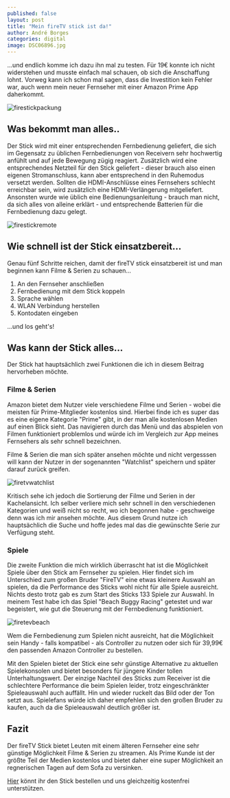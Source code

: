 ```yaml
---
published: false
layout: post
title: "Mein fireTV stick ist da!"
author: André Borges
categories: digital
image: DSC06896.jpg
---
```



...und endlich komme ich dazu ihn mal zu testen. Für 19€ konnte ich nicht widerstehen und musste einfach mal schauen, ob sich die Anschaffung lohnt. Vorweg kann ich schon mal sagen, dass die Investition kein Fehler war, auch wenn mein neuer Fernseher mit einer Amazon Prime App daherkommt.

![firestickpackung]({{site.baseurl}}/images/DSC06896.jpg)

## Was bekommt man alles..
Der Stick wird mit einer entsprechenden Fernbedienung geliefert, die sich im Gegensatz zu üblichen Fernbedienungen von Receivern sehr hochwertig anfühlt und auf jede Bewegung zügig reagiert. Zusätzlich wird eine entsprechendes Netzteil für den Stick geliefert - dieser brauch also einen eigenen Stromanschluss, kann aber entsprechend in den Ruhemodus versetzt werden. Sollten die HDMI-Anschlüsse eines Fernsehers schlecht erreichbar sein, wird zusätzlich eine HDMI-Verlängerung mitgeliefert. Ansonsten wurde wie üblich eine Bedienungsanleitung - brauch man nicht, da sich alles von alleine erklärt - und entsprechende Batterien für die Fernbedienung dazu gelegt.

![firestickremote]({{site.baseurl}}/images/DSC06903.jpg)

## Wie schnell ist der Stick einsatzbereit...
Genau fünf Schritte reichen, damit der fireTV stick einsatzbereit ist und man beginnen kann Filme & Serien zu schauen...

  1. An den Fernseher anschließen
  2. Fernbedienung mit dem Stick koppeln
  3. Sprache wählen
  4. WLAN Verbindung herstellen
  5. Kontodaten eingeben
  
...und los geht's!

## Was kann der Stick alles...
Der Stick hat hauptsächlich zwei Funktionen die ich in diesem Beitrag hervorheben möchte. 

### Filme & Serien
Amazon bietet dem Nutzer viele verschiedene Filme und Serien - wobei die meisten für Prime-Mitglieder kostenlos sind. Hierbei finde ich es super das es eine eigene Kategorie "Prime" gibt, in der man alle kostenlosen Medien auf einen Blick sieht. Das navigieren durch das Menü und das abspielen von Filmen funktioniert problemlos und würde ich im Vergleich zur App meines Fernsehers als sehr schnell bezeichnen.

Filme & Serien die man sich später ansehen möchte und nicht vergesssen will kann der Nutzer in der sogenannten "Watchlist" speichern und später darauf zurück greifen.

![firetvwatchlist]({{site.baseurl}}/images/DSC06962.jpg)

Kritisch sehe ich jedoch die Sortierung der Filme und Serien in der Kachelansicht. Ich selber verliere mich sehr schnell in den verschiedenen Kategorien und weiß nicht so recht, wo ich begonnen habe - geschweige denn was ich mir ansehen möchte. Aus diesem Grund nutze ich hauptsächlich die Suche und hoffe jedes mal das die gewünschte Serie zur Verfügung steht. 

### Spiele
Die zweite Funktion die mich wirklich überrascht hat ist die Möglichkeit Spiele über den Stick am Fernseher zu spielen. Hier findet sich im Unterschied zum großen Bruder "FireTV" eine etwas kleinere Auswahl an spielen, da die Performance des Sticks wohl nicht für alle Spiele ausreicht. Nichts desto trotz gab es zum Start des Sticks 133 Spiele zur Auswahl. In meinem Test habe ich das Spiel "Beach Buggy Racing" getestet und war begeistert, wie gut die Steuerung mit der Fernbedienung funktioniert.

![firetevbeach]({{site.baseurl}}/images/DSC06964.jpg)

Wem die Fernbedienung zum Spielen nicht ausreicht, hat die Möglichkeit sein Handy - falls kompatibel - als Controller zu nutzen oder sich für 39,99€ den passenden Amazon Controller zu bestellen. 

Mit den Spielen bietet der Stick eine sehr günstige Alternative zu aktuellen Spielekonsolen und bietet besonders für jüngere Kinder tollen Unterhaltungswert. Der einzige Nachteil des Sticks zum Receiver ist die schlechtere Performance die beim Spielen leider, trotz eingeschränkter Spieleauswahl auch auffällt. Hin und wieder ruckelt das Bild oder der Ton setzt aus. Spielefans würde ich daher empfehlen sich den großen Bruder zu kaufen, auch da die Spieleauswahl deutlich größer ist.

## Fazit
Der fireTV Stick bietet Leuten mit einem älteren Fernseher eine sehr günstige Möglichkeit Filme & Serien zu streamen. Als Prime Kunde ist der größte Teil der Medien kostenlos und bietet daher eine super Möglichkeit an regnerischen Tagen auf dem Sofa zu versinken.

[Hier](http://www.amazon.de/gp/product/B00KAKPZYG/ref=as_li_tl?ie=UTF8&camp=2514&creative=9386&creativeASIN=B00KAKPZYG&link_code=as3&tag=webworkersio-21&linkId=N7ZBX652TALOH4PJ) könnt ihr den Stick bestellen und uns gleichzeitig kostenfrei unterstützen.
